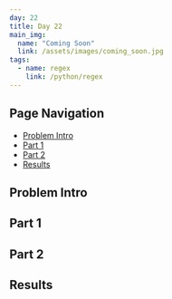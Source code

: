 ```yaml
---
day: 22
title: Day 22
main_img:
  name: "Coming Soon"
  link: /assets/images/coming_soon.jpg
tags: 
  - name: regex
    link: /python/regex
---
```


## Page Navigation

- [Problem Intro](#problem-intro)
- [Part 1](#part-1)
- [Part 2](#part-2)
- [Results](#results)

## Problem Intro

## Part 1

## Part 2

## Results
